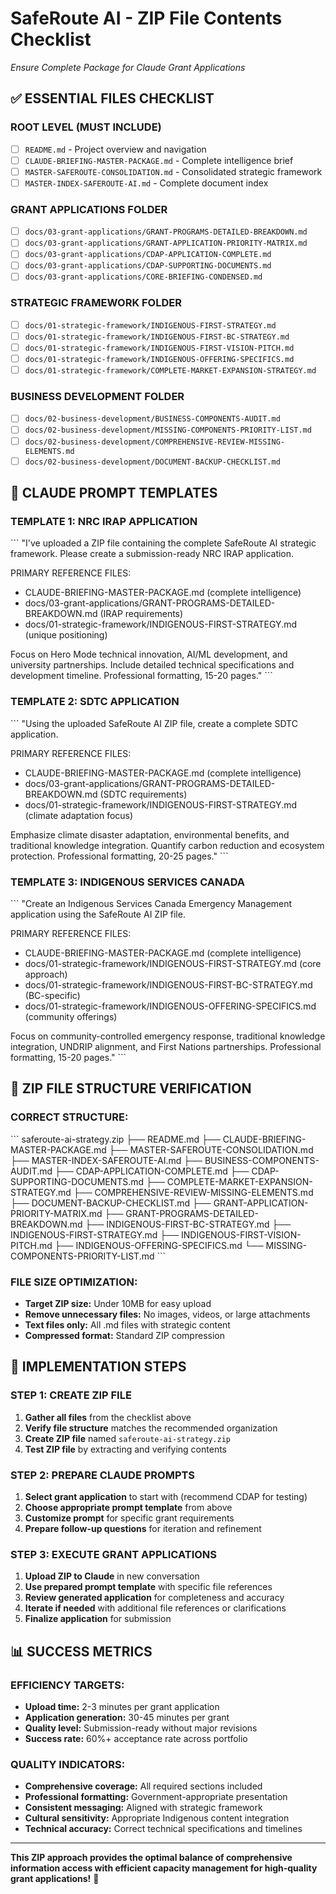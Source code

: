 # SafeRoute AI - ZIP File Contents Checklist
*Ensure Complete Package for Claude Grant Applications*

## ✅ **ESSENTIAL FILES CHECKLIST**

### **ROOT LEVEL (MUST INCLUDE)**
- [ ] `README.md` - Project overview and navigation
- [ ] `CLAUDE-BRIEFING-MASTER-PACKAGE.md` - Complete intelligence brief
- [ ] `MASTER-SAFEROUTE-CONSOLIDATION.md` - Consolidated strategic framework
- [ ] `MASTER-INDEX-SAFEROUTE-AI.md` - Complete document index

### **GRANT APPLICATIONS FOLDER**
- [ ] `docs/03-grant-applications/GRANT-PROGRAMS-DETAILED-BREAKDOWN.md`
- [ ] `docs/03-grant-applications/GRANT-APPLICATION-PRIORITY-MATRIX.md`
- [ ] `docs/03-grant-applications/CDAP-APPLICATION-COMPLETE.md`
- [ ] `docs/03-grant-applications/CDAP-SUPPORTING-DOCUMENTS.md`
- [ ] `docs/03-grant-applications/CORE-BRIEFING-CONDENSED.md`

### **STRATEGIC FRAMEWORK FOLDER**
- [ ] `docs/01-strategic-framework/INDIGENOUS-FIRST-STRATEGY.md`
- [ ] `docs/01-strategic-framework/INDIGENOUS-FIRST-BC-STRATEGY.md`
- [ ] `docs/01-strategic-framework/INDIGENOUS-FIRST-VISION-PITCH.md`
- [ ] `docs/01-strategic-framework/INDIGENOUS-OFFERING-SPECIFICS.md`
- [ ] `docs/01-strategic-framework/COMPLETE-MARKET-EXPANSION-STRATEGY.md`

### **BUSINESS DEVELOPMENT FOLDER**
- [ ] `docs/02-business-development/BUSINESS-COMPONENTS-AUDIT.md`
- [ ] `docs/02-business-development/MISSING-COMPONENTS-PRIORITY-LIST.md`
- [ ] `docs/02-business-development/COMPREHENSIVE-REVIEW-MISSING-ELEMENTS.md`
- [ ] `docs/02-business-development/DOCUMENT-BACKUP-CHECKLIST.md`

## 🎯 **CLAUDE PROMPT TEMPLATES**

### **TEMPLATE 1: NRC IRAP APPLICATION**
\`\`\`
"I've uploaded a ZIP file containing the complete SafeRoute AI strategic framework. Please create a submission-ready NRC IRAP application.

PRIMARY REFERENCE FILES:
- CLAUDE-BRIEFING-MASTER-PACKAGE.md (complete intelligence)
- docs/03-grant-applications/GRANT-PROGRAMS-DETAILED-BREAKDOWN.md (IRAP requirements)
- docs/01-strategic-framework/INDIGENOUS-FIRST-STRATEGY.md (unique positioning)

Focus on Hero Mode technical innovation, AI/ML development, and university partnerships. Include detailed technical specifications and development timeline. Professional formatting, 15-20 pages."
\`\`\`

### **TEMPLATE 2: SDTC APPLICATION**
\`\`\`
"Using the uploaded SafeRoute AI ZIP file, create a complete SDTC application.

PRIMARY REFERENCE FILES:
- CLAUDE-BRIEFING-MASTER-PACKAGE.md (complete intelligence)
- docs/03-grant-applications/GRANT-PROGRAMS-DETAILED-BREAKDOWN.md (SDTC requirements)
- docs/01-strategic-framework/INDIGENOUS-FIRST-STRATEGY.md (climate adaptation focus)

Emphasize climate disaster adaptation, environmental benefits, and traditional knowledge integration. Quantify carbon reduction and ecosystem protection. Professional formatting, 20-25 pages."
\`\`\`

### **TEMPLATE 3: INDIGENOUS SERVICES CANADA**
\`\`\`
"Create an Indigenous Services Canada Emergency Management application using the SafeRoute AI ZIP file.

PRIMARY REFERENCE FILES:
- CLAUDE-BRIEFING-MASTER-PACKAGE.md (complete intelligence)
- docs/01-strategic-framework/INDIGENOUS-FIRST-STRATEGY.md (core approach)
- docs/01-strategic-framework/INDIGENOUS-FIRST-BC-STRATEGY.md (BC-specific)
- docs/01-strategic-framework/INDIGENOUS-OFFERING-SPECIFICS.md (community offerings)

Focus on community-controlled emergency response, traditional knowledge integration, UNDRIP alignment, and First Nations partnerships. Professional formatting, 15-20 pages."
\`\`\`

## 📁 **ZIP FILE STRUCTURE VERIFICATION**

### **CORRECT STRUCTURE:**
\`\`\`
saferoute-ai-strategy.zip
├── README.md
├── CLAUDE-BRIEFING-MASTER-PACKAGE.md
├── MASTER-SAFEROUTE-CONSOLIDATION.md
├── MASTER-INDEX-SAFEROUTE-AI.md
├── BUSINESS-COMPONENTS-AUDIT.md
├── CDAP-APPLICATION-COMPLETE.md
├── CDAP-SUPPORTING-DOCUMENTS.md
├── COMPLETE-MARKET-EXPANSION-STRATEGY.md
├── COMPREHENSIVE-REVIEW-MISSING-ELEMENTS.md
├── DOCUMENT-BACKUP-CHECKLIST.md
├── GRANT-APPLICATION-PRIORITY-MATRIX.md
├── GRANT-PROGRAMS-DETAILED-BREAKDOWN.md
├── INDIGENOUS-FIRST-BC-STRATEGY.md
├── INDIGENOUS-FIRST-STRATEGY.md
├── INDIGENOUS-FIRST-VISION-PITCH.md
├── INDIGENOUS-OFFERING-SPECIFICS.md
└── MISSING-COMPONENTS-PRIORITY-LIST.md
\`\`\`

### **FILE SIZE OPTIMIZATION:**
- **Target ZIP size:** Under 10MB for easy upload
- **Remove unnecessary files:** No images, videos, or large attachments
- **Text files only:** All .md files with strategic content
- **Compressed format:** Standard ZIP compression

## 🚀 **IMPLEMENTATION STEPS**

### **STEP 1: CREATE ZIP FILE**
1. **Gather all files** from the checklist above
2. **Verify file structure** matches the recommended organization
3. **Create ZIP file** named `saferoute-ai-strategy.zip`
4. **Test ZIP file** by extracting and verifying contents

### **STEP 2: PREPARE CLAUDE PROMPTS**
1. **Select grant application** to start with (recommend CDAP for testing)
2. **Choose appropriate prompt template** from above
3. **Customize prompt** for specific grant requirements
4. **Prepare follow-up questions** for iteration and refinement

### **STEP 3: EXECUTE GRANT APPLICATIONS**
1. **Upload ZIP to Claude** in new conversation
2. **Use prepared prompt template** with specific file references
3. **Review generated application** for completeness and accuracy
4. **Iterate if needed** with additional file references or clarifications
5. **Finalize application** for submission

## 📊 **SUCCESS METRICS**

### **EFFICIENCY TARGETS:**
- **Upload time:** 2-3 minutes per grant application
- **Application generation:** 30-45 minutes per grant
- **Quality level:** Submission-ready without major revisions
- **Success rate:** 60%+ acceptance rate across portfolio

### **QUALITY INDICATORS:**
- **Comprehensive coverage:** All required sections included
- **Professional formatting:** Government-appropriate presentation
- **Consistent messaging:** Aligned with strategic framework
- **Cultural sensitivity:** Appropriate Indigenous content integration
- **Technical accuracy:** Correct technical specifications and timelines

---

**This ZIP approach provides the optimal balance of comprehensive information access with efficient capacity management for high-quality grant applications!** 🚀
